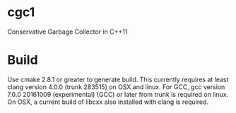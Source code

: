 cgc1
====

Conservative Garbage Collector in C++11

Build
====
Use cmake 2.8.1 or greater to generate build.
This currently requires at least clang version 4.0.0 (trunk 283515) on OSX and linux.
For GCC, gcc version 7.0.0 20161009 (experimental) (GCC) or later from trunk is required on linux.
On OSX, a current build of libcxx also installed with clang is required.
